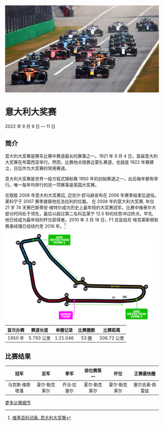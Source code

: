 ![意大利大奖赛](../../media/img/photos/it.jpg)

# 意大利大奖赛

2022 年 9 月 9 日 — 11 日

## 简介

意大利大奖赛是赛车比赛中赛道最长的赛事之一。1921 年 9 月 4 日，首届意大利大奖赛在布雷西亚举行。然而，比赛地点很靠近蒙扎赛道，也就是 1922 年赛建立，日后作为大奖赛的常用赛道。

意大利大奖赛是世界一级方程式锦标赛 1950 年的创始赛道之一，此后每年都有举行。唯一每年均举行的另一项赛事是英国大奖赛。

在取胜 2006 年意大利大奖赛后, 迈克尔·舒马赫宣布在 2006 年赛季结束后退役。莱科宁于 2007 赛季接替他在法拉利的位置。 在 2008 年的意大利大奖赛, 年仅 21 岁 74 天赛巴斯蒂安·维特尔成为历史上最年轻的大奖赛冠军。比赛中维泰尔大部分时间处于领先，最后以超过第二名科瓦莱宁 12.5 秒的优势冲过终点。早先, 他已经成为最年轻的杆位获得者。2010 年 3 月 18 日，F1 总监伯尼·埃克莱斯顿和赛事经理已经续约至 2016 年。[^1]

![赛道图](../../media/img/circuits/it-2022.png)

| 首次办赛 |  赛道长度  | 单圈记录 | 比赛圈数 |  比赛距离   |
| :------: | :--------: | :------: | :------: | :---------: |
| 1950 年  | 5.793 公里 | 1:21.046 |  53 圈   | 306.72 公里 |

## 比赛结果

|      冠军       |     亚军      |    季军     |  排位赛第一   |     杆位      |   正赛最快圈    |
| :-------------: | :-----------: | :---------: | :-----------: | :-----------: | :-------------: |
| 马克斯·维斯塔潘 | 夏尔·勒克莱尔 | 乔治·拉塞尔 | 夏尔·勒克莱尔 | 夏尔·勒克莱尔 | 塞尔吉奥·佩雷兹 |

[更多比赛细节](https://www.formula1.com/en/racing/2022/Italy.html)

[^1]: [维基百科词条: 意大利大奖赛](https://zh.wikipedia.org/wiki/%E6%84%8F%E5%A4%A7%E5%88%A9%E5%A4%A7%E5%A5%96%E8%B5%9B)
